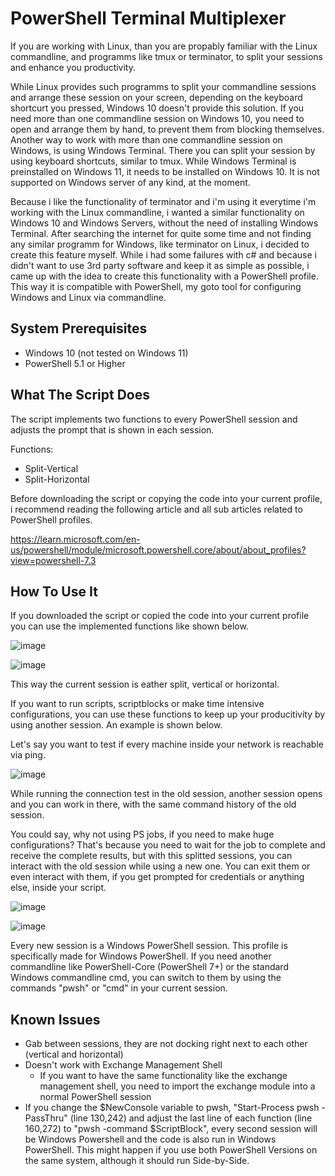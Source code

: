 # PowerShell Terminal Multiplexer

If you are working with Linux, than you are propably familiar with the Linux commandline, and programms like tmux or terminator, to split your sessions and enhance you productivity.

While Linux provides such programms to split your commandline sessions and arrange these session on your screen, depending on the keyboard shortcurt you pressed, Windows 10 doesn't provide this solution. If you need more than one commandline session on Windows 10, you need to open and arrange them by hand, to prevent them from blocking themselves.
Another way to work with more than one commandline session on Windows, is using Windows Terminal. There you can split your session by using keyboard shortcuts, similar to tmux. While Windows Terminal is preinstalled on Windows 11, it needs to be installed on Windows 10. It is not supported on Windows server of any kind, at the moment. 

Because i like the functionality of terminator and i'm using it everytime i'm working with the Linux commandline, i wanted a similar functionality on Windows 10 and Windows Servers, without the need of installing Windows Terminal. After searching the internet for quite some time and not finding any similar programm for Windows, like terminator on Linux, i decided to create this feature myself. While i had some failures with c# and because i didn't want to use 3rd party software and keep it as simple as possible, i came up with the idea to create this functionality with a PowerShell profile. This way it is compatible with PowerShell, my goto tool for configuring Windows and Linux via commandline. 

## System Prerequisites

-	Windows 10 (not tested on Windows 11)
-	PowerShell 5.1 or Higher

## What The Script Does

The script implements two functions to every PowerShell session and adjusts the prompt that is shown in each session.

Functions:
-	Split-Vertical
-	Split-Horizontal

Before downloading the script or copying the code into your current profile, i recommend reading the following article and all sub articles related to PowerShell profiles.

https://learn.microsoft.com/en-us/powershell/module/microsoft.powershell.core/about/about_profiles?view=powershell-7.3

## How To Use It

If you downloaded the script or copied the code into your current profile you can use the implemented functions like shown below.

![image](https://user-images.githubusercontent.com/91905626/209553825-b40644df-dbdd-4397-82c6-ab57932733c4.png)

![image](https://user-images.githubusercontent.com/91905626/209553852-dcce34f8-06de-4605-81fe-3567885ec08c.png)

This way the current session is eather split, vertical or horizontal.

If you want to run scripts, scriptblocks or make time intensive configurations, you can use these functions to keep up your producitivity by using another session. An example is shown below.

Let's say you want to test if every machine inside your network is reachable via ping.

![image](https://user-images.githubusercontent.com/91905626/209559312-1fbfd83f-8de3-4c56-90b5-14c9aa85dc2a.png)

While running the connection test in the old session, another session opens and you can work in there, with the same command history of the old session.

You could say, why not using PS jobs, if you need to make huge configurations? That's because you need to wait for the job to complete and receive the complete results, but with this splitted sessions, you can interact with the old session while using a new one. You can exit them or even interact with them, if you get prompted for credentials or anything else, inside your script.

![image](https://user-images.githubusercontent.com/91905626/209560156-5c34aafc-2a4d-4812-ac62-543bca39f14f.png)

![image](https://user-images.githubusercontent.com/91905626/209564228-3a1bdcbc-9890-41ff-ab42-d2c8281c7c8c.png)

Every new session is a Windows PowerShell session. This profile is specifically made for Windows PowerShell. If you need another commandline like PowerShell-Core (PowerShell 7+) or the standard Windows commandline cmd, you can switch to them by using the commands "pwsh" or "cmd" in your current session.

## Known Issues

-	Gab between sessions, they are not docking right next to each other (vertical and horizontal)
-	Doesn't work with Exchange Management Shell
	- If you want to have the same functionality like the exchange management shell, you need to import the exchange module into a normal PowerShell session
- If you change the $NewConsole variable to pwsh, "Start-Process pwsh -PassThru" (line 130,242) and adjust the last line of each function (line 160,272) to "pwsh -command $ScriptBlock", every second session will be Windows Powershell and the code is also run in Windows PowerShell. This might happen if you use both PowerShell Versions on the same system, although it should run Side-by-Side.
